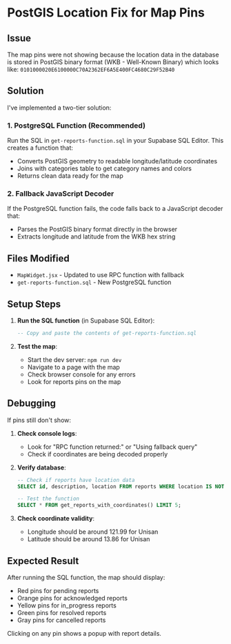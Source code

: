 # PostGIS Location Fix for Map Pins

## Issue
The map pins were not showing because the location data in the database is stored in PostGIS binary format (WKB - Well-Known Binary) which looks like:
`0101000020E6100000C70A2362EF6A5E400FC4680C29F52B40`

## Solution
I've implemented a two-tier solution:

### 1. PostgreSQL Function (Recommended)
Run the SQL in `get-reports-function.sql` in your Supabase SQL Editor. This creates a function that:
- Converts PostGIS geometry to readable longitude/latitude coordinates
- Joins with categories table to get category names and colors
- Returns clean data ready for the map

### 2. Fallback JavaScript Decoder
If the PostgreSQL function fails, the code falls back to a JavaScript decoder that:
- Parses the PostGIS binary format directly in the browser
- Extracts longitude and latitude from the WKB hex string

## Files Modified
- `MapWidget.jsx` - Updated to use RPC function with fallback
- `get-reports-function.sql` - New PostgreSQL function

## Setup Steps

1. **Run the SQL function** (in Supabase SQL Editor):
   ```sql
   -- Copy and paste the contents of get-reports-function.sql
   ```

2. **Test the map**:
   - Start the dev server: `npm run dev`
   - Navigate to a page with the map
   - Check browser console for any errors
   - Look for reports pins on the map

## Debugging

If pins still don't show:

1. **Check console logs**:
   - Look for "RPC function returned:" or "Using fallback query"
   - Check if coordinates are being decoded properly

2. **Verify database**:
   ```sql
   -- Check if reports have location data
   SELECT id, description, location FROM reports WHERE location IS NOT NULL LIMIT 5;
   
   -- Test the function
   SELECT * FROM get_reports_with_coordinates() LIMIT 5;
   ```

3. **Check coordinate validity**:
   - Longitude should be around 121.99 for Unisan
   - Latitude should be around 13.86 for Unisan

## Expected Result
After running the SQL function, the map should display:
- Red pins for pending reports
- Orange pins for acknowledged reports  
- Yellow pins for in_progress reports
- Green pins for resolved reports
- Gray pins for cancelled reports

Clicking on any pin shows a popup with report details.